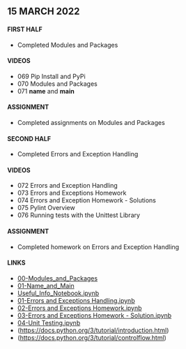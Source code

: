 ## 15 MARCH 2022

#### FIRST HALF

- Completed Modules and Packages


#### VIDEOS

- 069 Pip Install and PyPi
- 070 Modules and Packages
- 071 __name__ and __main__


#### ASSIGNMENT

- Completed assignments on Modules and Packages

#### SECOND HALF

- Completed Errors and Exception Handling

#### VIDEOS

- 072 Errors and Exception Handling
- 073 Errors and Exceptions Homework
- 074 Errors and Exception Homework - Solutions
- 075 Pylint Overview
- 076 Running tests with the Unittest Library

#### ASSIGNMENT

- Completed homework on Errors and Exception Handling

#### LINKS

- [00-Modules_and_Packages](https://github.com/Pierian-Data/Complete-Python-3-Bootcamp/tree/master/06-Modules%20and%20Packages/00-Modules_and_Packages)
- [01-Name_and_Main](https://github.com/Pierian-Data/Complete-Python-3-Bootcamp/tree/master/06-Modules%20and%20Packages/01-Name_and_Main)
- [Useful_Info_Notebook.ipynb](https://github.com/Pierian-Data/Complete-Python-3-Bootcamp/blob/master/06-Modules%20and%20Packages/Useful_Info_Notebook.ipynb)
- [01-Errors and Exceptions Handling.ipynb](https://github.com/Pierian-Data/Complete-Python-3-Bootcamp/blob/master/07-Errors%20and%20Exception%20Handling/01-Errors%20and%20Exceptions%20Handling.ipynb)
- [02-Errors and Exceptions Homework.ipynb](https://github.com/Pierian-Data/Complete-Python-3-Bootcamp/blob/master/07-Errors%20and%20Exception%20Handling/02-Errors%20and%20Exceptions%20Homework.ipynb)
- [03-Errors and Exceptions Homework - Solution.ipynb](https://github.com/Pierian-Data/Complete-Python-3-Bootcamp/blob/master/07-Errors%20and%20Exception%20Handling/03-Errors%20and%20Exceptions%20Homework%20-%20Solution.ipynb)
- [04-Unit Testing.ipynb](https://github.com/Pierian-Data/Complete-Python-3-Bootcamp/blob/master/07-Errors%20and%20Exception%20Handling/04-Unit%20Testing.ipynb)
- (https://docs.python.org/3/tutorial/introduction.html)
- (https://docs.python.org/3/tutorial/controlflow.html)